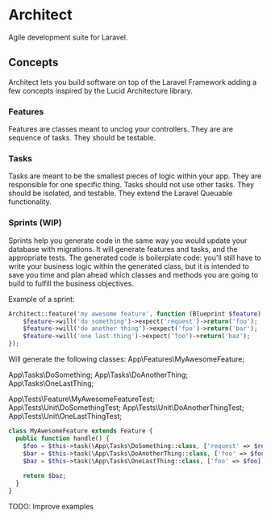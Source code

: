 # Architect
Agile development suite for Laravel.

## Concepts
Architect lets you build software on top of the Laravel Framework adding a few concepts inspired by the Lucid Architecture library.

### Features
Features are classes meant to unclog your controllers. They are are sequence of tasks. They should be testable.

### Tasks
Tasks are meant to be the smallest pieces of logic within your app. They are responsible for one specific thing. Tasks should not use other tasks. They should be isolated, and testable. They extend the Laravel Queuable functionality. 

### Sprints (WIP)
Sprints help you generate code in the same way you would update your database with migrations. It will generate features and tasks, and the appropriate tests. The generated code is boilerplate code: you'll still have to write your business logic within the generated class, but it is intended to save you time and plan ahead which classes and methods you are going to build to fulfill the business objectives.

Example of a sprint:
```php
Architect::feature('my awesome feature', function (Blueprint $feature) {
    $feature->will('do something')->expect('request')->return('foo');
    $feature->will('do another thing')->expect('foo')->return('bar');
    $feature->will('one last thing')->expect('foo')->return('baz');
});
```

Will generate the following classes:
App\Features\MyAwesomeFeature;

App\Tasks\DoSomething;
App\Tasks\DoAnotherThing;
App\Tasks\OneLastThing;

App\Tests\Feature\MyAwesomeFeatureTest;
App\Tests\Unit\DoSomethingTest;
App\Tests\Unit\DoAnotherThingTest;
App\Tests\Unit\OneLastThingTest;


```php
class MyAwesomeFeature extends Feature {
  public function handle() {
    $foo = $this->task(\App\Tasks\DoSomething::class, ['request' => $request]);
    $bar = $this->task(\App\Tasks\DoAnotherThing::class, ['foo' => $foo]);
    $baz = $this->task(\App\Tasks\OneLastThing::class, ['foo' => $foo]);
    
    return $baz;
  }
}
```

TODO: Improve examples
